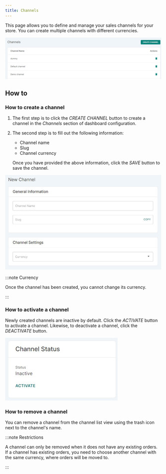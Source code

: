 ```yaml
---
title: Channels
---
```


This page allows you to define and manage your sales channels for your store. You can create multiple channels with different currencies.

![Channels](../screenshots/channels-main.jpg)

## How to

### How to create a channel

1. The first step is to click the _CREATE CHANNEL_ button to create a channel in the _Channels_ section of dashboard configuration.

2. The second step is to fill out the following information:

   - Channel name
   - Slug
   - Channel currency

   Once you have provided the above information, click the _SAVE_ button to save the channel.

![New channel](../screenshots/channels-create-new.jpg)

:::note Currency

Once the channel has been created, you cannot change its currency.

:::

### How to activate a channel

Newly created channels are inactive by default. Click the _ACTIVATE_ button to activate a channel. Likewise, to deactivate a channel, click the _DEACTIVATE_ button.

![New channel](../screenshots/channels-status.jpg)

### How to remove a channel

You can remove a channel from the channel list view using the trash icon next to the channel's name.

:::note Restrictions

A channel can only be removed when it does not have any existing orders. If a channel has existing orders, you need to choose another channel with the same currency, where orders will be moved to.

:::
